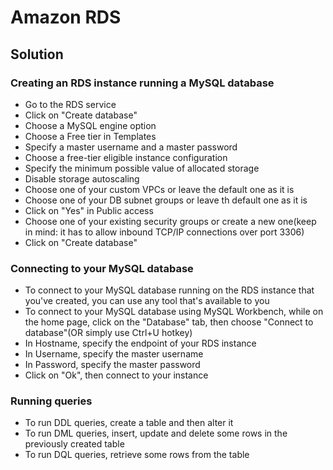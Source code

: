 # Amazon RDS

## Solution

### Creating an RDS instance running a MySQL database

* Go to the RDS service
* Click on "Create database"
* Choose a MySQL engine option
* Choose a Free tier in Templates
* Specify a master username and a master password
* Choose a free-tier eligible instance configuration
* Specify the minimum possible value of allocated storage
* Disable storage autoscaling
* Choose one of your custom VPCs or leave the default one as it is
* Choose one of your DB subnet groups or leave th default one as it is
* Click on "Yes" in Public access
* Choose one of your existing security groups or create a new one(keep in mind: it has to allow inbound TCP/IP connections over port 3306)
* Click on "Create database"

### Connecting to your MySQL database

* To connect to your MySQL database running on the RDS instance that you've created, you can use any tool that's available to you
* To connect to your MySQL database using MySQL Workbench, while on the home page, click on the "Database" tab, then choose "Connect to database"(OR simply use Ctrl+U hotkey)
* In Hostname, specify the endpoint of your RDS instance
* In Username, specify the master username
* In Password, specify the master password
* Click on "Ok", then connect to your instance

### Running queries

* To run DDL queries, create a table and then alter it
* To run DML queries, insert, update and delete some rows in the previously created table
* To run DQL queries, retrieve some rows from the table